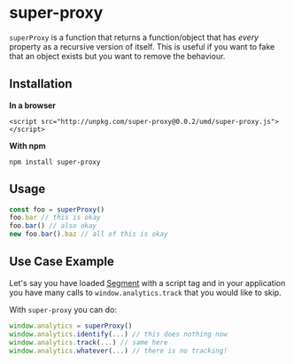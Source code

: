 # super-proxy

`superProxy` is a function that returns a function/object that has *every* property as a recursive version of itself. This is useful if you want to fake that an object exists but you want to remove the behaviour.

## Installation
**In a browser**
```
<script src="http://unpkg.com/super-proxy@0.0.2/umd/super-proxy.js"></script>
```
**With npm**
```
npm install super-proxy
```

## Usage
```js
const foo = superProxy()
foo.bar // this is okay
foo.bar() // also okay
new foo.bar().baz // all of this is okay
```

## Use Case Example

Let's say you have loaded [Segment](https://segment.com) with a script tag and in your application you have many calls to `window.analytics.track` that you would like to skip.

With `super-proxy` you can do:

```js
window.analytics = superProxy()
window.analytics.identify(...) // this does nothing now
window.analytics.track(...) // same here
window.analytics.whatever(...) // there is no tracking!
```
